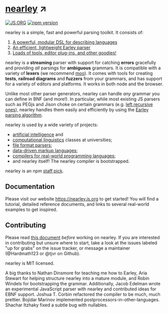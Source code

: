 # [nearley](http://nearley.js.org) ↗️
[![JS.ORG](https://img.shields.io/badge/js.org-nearley-ffb400.svg?style=flat-square)](http://js.org)
[![npm version](https://badge.fury.io/js/nearley.svg)](https://badge.fury.io/js/nearley)

nearley is a simple, fast and powerful parsing toolkit. It consists of:
1. [A powerful, modular DSL for describing
   languages](https://nearley.js.org/docs/grammar)
2. [An efficient, lightweight Earley
   parser](https://nearley.js.org/docs/parser)
3. [Loads of tools, editor plug-ins, and other
   goodies!](https://nearley.js.org/docs/tooling)

nearley is a **streaming** parser with support for catching **errors**
gracefully and providing _all_ parsings for **ambiguous** grammars. It is
compatible with a variety of **lexers** (we recommend
[moo](http://github.com/tjvr/moo)). It comes with tools for creating **tests**,
**railroad diagrams** and **fuzzers** from your grammars, and has support for a
variety of editors and platforms. It works in both node and the browser.

Unlike most other parser generators, nearley can handle *any* grammar you can
define in BNF (and more!). In particular, while most existing JS parsers such
as PEGjs and Jison choke on certain grammars (e.g. [left recursive
ones](http://en.wikipedia.org/wiki/Left_recursion)), nearley handles them
easily and efficiently by using the [Earley parsing
algorithm](https://en.wikipedia.org/wiki/Earley_parser).

nearley is used by a wide variety of projects:

- [artificial
  intelligence](https://github.com/ChalmersGU-AI-course/shrdlite-course-project)
  and
- [computational
  linguistics](https://wiki.eecs.yorku.ca/course_archive/2014-15/W/6339/useful_handouts)
  classes at universities;
- [file format parsers](https://github.com/raymond-h/node-dmi);
- [data-driven markup languages](https://github.com/idyll-lang/idyll-compiler);
- [compilers for real-world programming
  languages](https://github.com/sizigi/lp5562);
- and nearley itself! The nearley compiler is bootstrapped.

nearley is an npm [staff
pick](https://www.npmjs.com/package/npm-collection-staff-picks).

## Documentation

Please visit our website https://nearley.js.org to get started! You will find a
tutorial, detailed reference documents, and links to several real-world
examples to get inspired.

## Contributing

Please read [this document](.github/CONTRIBUTING.md) *before* working on
nearley. If you are interested in contributing but unsure where to start, take
a look at the issues labeled "up for grabs" on the issue tracker, or message a
maintainer (@Hardmath123 or @tjvr on Github).

nearley is MIT licensed.

A big thanks to Nathan Dinsmore for teaching me how to Earley, Aria Stewart for
helping structure nearley into a mature module, and Robin Windels for
bootstrapping the grammar. Additionally, Jacob Edelman wrote an experimental
JavaScript parser with nearley and contributed ideas for EBNF support. Joshua
T. Corbin refactored the compiler to be much, much prettier. Bojidar Marinov
implemented postprocessors-in-other-languages. Shachar Itzhaky fixed a subtle
bug with nullables.
